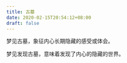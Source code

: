```yaml
---
title: 古墓
date: 2020-02-15T20:54:12+08:00
draft: false
---
```


梦见古墓，象征内心长期隐藏的感受或体会。


梦见发现古墓，意味着发现了内心的隐藏的世界。
